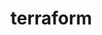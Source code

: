 # terraform

<!-- Terraform installation link :
Arguments & Attributes :
Arguments : Properties that we use to provision the infra Attributes : Properties that we use to print the details after the creation of infra like private, public ip ( all other details ) -->